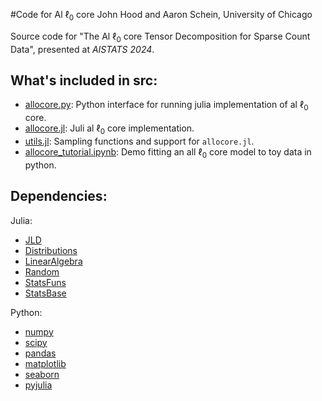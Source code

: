 #Code for Al $\ell_0$ core
John Hood and Aaron Schein, University of Chicago

Source code for "The Al $\ell_0$ core Tensor Decomposition for Sparse Count Data", presented at *AISTATS 2024*. 

## What's included in src:

* [allocore.py](src/allocore.py): Python interface for running julia implementation of al $\ell_0$ core. 
* [allocore.jl](src/allocore.jl): Juli al $\ell_0$ core implementation.
* [utils.jl](src/utils.jl): Sampling functions and support for `allocore.jl`. 
* [allocore_tutorial.ipynb](src/allocore_tutorial.ipynb): Demo fitting an all $\ell_0$ core model to toy data in python.


## Dependencies:
Julia:
* [JLD](https://github.com/JuliaIO/JLD.jl)
* [Distributions](https://github.com/JuliaStats/Distributions.jl)
* [LinearAlgebra](https://github.com/JuliaLang/julia/blob/master/stdlib/LinearAlgebra/src/LinearAlgebra.jl)
* [Random](https://github.com/JuliaLang/julia/blob/master/stdlib/Random/docs/src/index.md)
* [StatsFuns](https://github.com/JuliaStats/StatsFuns.jl)
* [StatsBase](https://github.com/JuliaStats/StatsBase.jl)

Python:
* [numpy](https://www.numpy.org/)
* [scipy](https://www.scipy.org/)
* [pandas](https://pandas.pydata.org/)
* [matplotlib](https://matplotlib.org/)
* [seaborn](https://seaborn.pydata.org/)
* [pyjulia](https://github.com/JuliaPy/pyjulia)
